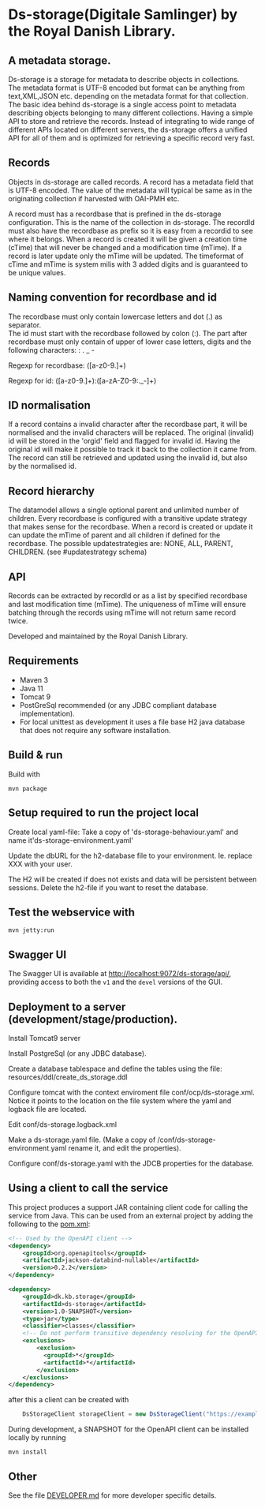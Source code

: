 # Ds-storage(Digitale Samlinger) by the Royal Danish Library. 
    
      
## A metadata storage.
Ds-storage is a storage for metadata to describe objects in collections.  
The metadata format is UTF-8 encoded but format can be anything from text,XML,JSON etc. depending on the metadata format for that collection.
The basic idea behind ds-storage is a single access point to metadata describing objects belonging to many different collections. Having a simple API to 
store and retrieve the records. Instead of integrating to wide range of different APIs located on different servers, the ds-storage offers
a unified API for all of them and is optimized for retrieving a specific record very fast. 
    
## Records
Objects in ds-storage are called records. A record has a metadata field that is UTF-8 encoded. The value of the metadata will typical be same as
in the originating collection if harvested with OAI-PMH etc. 
        
A record must has a recordbase that is prefined in the ds-storage configuration. This is the name of the collection in ds-storage.
The recordId must also have the recordbase as prefix so it is easy from a recordid to see where it belongs.
When a record is created it will be given a creation time (cTime) that will never be changed and a modification time (mTime). If a
record is later update only the mTime will be updated. The timeformat of cTime and mTime is system milis with 3 added digits and is
guaranteed to be unique values.                      
    
## Naming convention for recordbase and id
The recordbase must only contain lowercase letters and dot (.) as separator.     
The id must start with the recordbase followed by colon (:). The part after recordbase must only contain of upper of lower case letters, digits and
the following characters:  : . _ -
        
Regexp for recordbase: ([a-z0-9.]+)
    
Regexp for id: ([a-z0-9.]+):([a-zA-Z0-9:._-]+)
    
## ID normalisation                     
If a record contains a invalid character after the recordbase part, it will be normalised and the invalid characters will be replaced.
The original (invalid) id will be stored in the 'orgid' field and flagged for invalid id. Having the original id will make it possible
to track it back to the collection it came from. The record can still be retrieved and updated using the invalid id, but also by the normalised id.                      
                                          
## Record hierarchy                 
The datamodel allows a single optional parent and unlimited number of children. Every recordbase is configured with a transitive 
update strategy that makes sense for the recordbase. When a record is created or update it can update the mTime of parent and all children
if defined for the recordbase. The possible updatestrategies are: NONE, ALL, PARENT, CHILDREN.  (see #updatestrategy schema)
        
## API   
Records can be extracted by recordId or as a list by specified recordbase and last modification time (mTime). The uniqueness of mTime
will ensure batching through the records using mTime will not return same record twice.  
    
         
Developed and maintained by the Royal Danish Library.

## Requirements

* Maven 3                                  
* Java 11
* Tomcat 9
* PostGreSql recommended (or any JDBC compliant database implementation). 
* For local unittest as development it uses a file base H2 java database that does not require any software installation.

## Build & run

Build with
``` 
mvn package
```

## Setup required to run the project local 
Create local yaml-file: Take a copy of 'ds-storage-behaviour.yaml'  and name it'ds-storage-environment.yaml'

Update the dbURL for the h2-database file to your environment. Ie. replace XXX with your user.

The H2 will be created if does not exists and data will be persistent between sessions. Delete the h2-file if you want to reset the database.


## Test the webservice with
```
mvn jetty:run
```
## Swagger UI
The Swagger UI is available at <http://localhost:9072/ds-storage/api/>, providing access to both the `v1` and the 
`devel` versions of the GUI. 


## Deployment to a server (development/stage/production).
Install Tomcat9 server 

Install PostgreSql (or any JDBC database).

Create a database tablespace and define the tables using the file: resources/ddl/create_ds_storage.ddl

Configure tomcat with the context enviroment file conf/ocp/ds-storage.xml. Notice it points to the location on the file system where the yaml and logback file are located.

Edit  conf/ds-storage.logback.xml

Make a ds-storage.yaml file. (Make a copy of /conf/ds-storage-environment.yaml rename it, and edit the properties). 

Configure conf/ds-storage.yaml with the JDCB properties for the database. 

## Using a client to call the service 
This project produces a support JAR containing client code for calling the service from Java.
This can be used from an external project by adding the following to the [pom.xml](pom.xml):
```xml
<!-- Used by the OpenAPI client -->
<dependency>
    <groupId>org.openapitools</groupId>
    <artifactId>jackson-databind-nullable</artifactId>
    <version>0.2.2</version>
</dependency>

<dependency>
    <groupId>dk.kb.storage</groupId>
    <artifactId>ds-storage</artifactId>
    <version>1.0-SNAPSHOT</version>
    <type>jar</type>
    <classifier>classes</classifier>
    <!-- Do not perform transitive dependency resolving for the OpenAPI client -->
    <exclusions>
        <exclusion>
          <groupId>*</groupId>
          <artifactId>*</artifactId>
        </exclusion>
    </exclusions>
</dependency>
```
after this a client can be created with
```java
    DsStorageClient storageClient = new DsStorageClient("https://example.com/ds-storage/v1");
```
During development, a SNAPSHOT for the OpenAPI client can be installed locally by running
```shell
mvn install
```

## Other
See the file [DEVELOPER.md](DEVELOPER.md) for more developer specific details.

